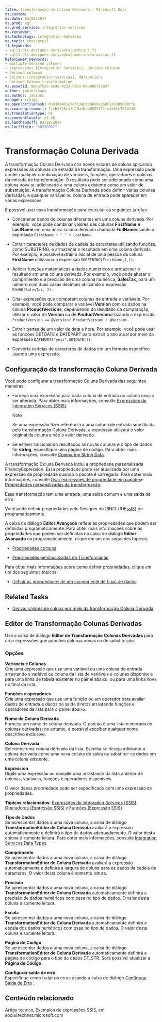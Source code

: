 ```yaml
---
title: Transformação de Coluna Derivada | Microsoft Docs
ms.custom: ''
ms.date: 03/02/2017
ms.prod: sql
ms.prod_service: integration-services
ms.reviewer: ''
ms.technology: integration-services
ms.topic: conceptual
f1_keywords:
- sql13.dts.designer.derivedcolumntrans.f1
- sql13.dts.designer.derivedcolumntransformation.f1
helpviewer_keywords:
- multiple derived columns
- expressions [Integration Services], derived columns
- derived columns
- columns [Integration Services], derivations
- Derived Column transformation
ms.assetid: 8eba755e-8e48-4233-bd1e-09a46bf2692f
author: janinezhang
ms.author: janinez
manager: craigg
ms.openlocfilehash: 6b03494d1c74313eb6e0698e96062869b9e08cfa
ms.sourcegitcommit: 7ccb8f28eafd79a1bddd523f71fe8b61c7634349
ms.translationtype: HT
ms.contentlocale: pt-BR
ms.lasthandoff: 03/20/2019
ms.locfileid: "58270987"
---
```

# <a name="derived-column-transformation"></a>Transformação Coluna Derivada
  A transformação Coluna Derivada cria novos valores de coluna aplicando expressões às colunas de entrada de transformação. Uma expressão pode conter qualquer combinação de variáveis, funções, operadores e colunas da entrada de transformação. O resultado pode ser adicionado como uma coluna nova ou adicionado a uma coluna existente como um valor de substituição. A transformação Coluna Derivada pode definir várias colunas derivadas, e qualquer variável ou coluna de entrada pode aparecer em várias expressões.  
  
 É possível usar essa transformação para executar as seguintes tarefas:  
  
-   Concatenar dados de colunas diferentes em uma coluna derivada. Por exemplo, você pode combinar valores das colunas **FirstName** e **LastName** em uma única coluna derivada chamada **FullName**usando a expressão `FirstName + " " + LastName`.  
  
-   Extrair caracteres de dados de cadeia de caracteres utilizando funções, como SUBSTRING, e armazenar o resultado em uma coluna derivada. Por exemplo, é possível extrair a inicial de uma pessoa da coluna **FirstName** utilizando a expressão `SUBSTRING(FirstName,1,1)`.  
  
-   Aplicar funções matemáticas a dados numéricos e armazenar o resultado em uma coluna derivada. Por exemplo, você pode alterar o comprimento e a precisão de uma coluna numérica, **SalesTax**, para um número com duas casas decimais utilizando a expressão `ROUND(SalesTax, 2)`.  
  
-   Criar expressões que comparam colunas de entrada e variáveis. Por exemplo, você pode comparar a variável **Version** com os dados na coluna **ProductVersion**e, dependendo do resultado da comparação, utilizar o valor de **Version** ou de **ProductVersion**utilizando a expressão `ProductVersion == @Version? ProductVersion : @Version`.  
  
-   Extrair partes de um valor de data e hora. Por exemplo, você pode usar as funções GETDATE e DATEPART para extrair o ano atual por meio da expressão `DATEPART("year",GETDATE())`.  
  
-   Converta cadeias de caracteres de dados em um formato específico usando uma expressão.  
  
## <a name="configuration-of-the-derived-column-transformation"></a>Configuração da transformação Coluna Derivada  
 Você pode configurar a transformação Coluna Derivada das seguintes maneiras:  
  
-   Forneça uma expressão para cada coluna de entrada ou coluna nova a ser alterada. Para obter mais informações, consulte [Expressões do Integration Services &#40;SSIS&#41;](../../../integration-services/expressions/integration-services-ssis-expressions.md).  
  
    > [!NOTE]  
    >  Se uma expressão fizer referência a uma coluna de entrada substituída pela transformação Coluna Derivada, a expressão utilizará o valor original da coluna e não o valor derivado.  
  
-   Se estiver adicionando resultados às novas colunas e o tipo de dados for **string**, especifique uma página de código. Para obter mais informações, consulte [Comparing String Data](../../../integration-services/data-flow/comparing-string-data.md).  
  
 A transformação Coluna Derivada inclui a propriedade personalizada FriendlyExpression. Essa propriedade pode ser atualizada por uma expressão de propriedade quando o pacote é carregado. Para obter mais informações, consulte [Usar expressões de propriedade em pacotes](../../../integration-services/expressions/use-property-expressions-in-packages.md)e [Propriedades personalizadas da transformação](../../../integration-services/data-flow/transformations/transformation-custom-properties.md).  
  
 Essa transformação tem uma entrada, uma saída comum e uma saída de erro.  
  
 Você pode definir propriedades pelo Designer do [!INCLUDE[ssIS](../../../includes/ssis-md.md)] ou programaticamente.  
  
 A caixa de diálogo **Editor Avançado** reflete as propriedades que podem ser definidas programaticamente. Para obter mais informações sobre as propriedades que podem ser definidas na caixa de diálogo **Editor Avançado** ou programaticamente, clique em um dos seguintes tópicos:  
  
-   [Propriedades comuns](https://msdn.microsoft.com/library/51973502-5cc6-4125-9fce-e60fa1b7b796)  
  
-   [Propriedades personalizadas de Transformação](../../../integration-services/data-flow/transformations/transformation-custom-properties.md)  
  
 Para obter mais informações sobre como definir propriedades, clique em um dos seguintes tópicos:  
  
-   [Definir as propriedades de um componente de fluxo de dados](../../../integration-services/data-flow/set-the-properties-of-a-data-flow-component.md)  
  
## <a name="related-tasks"></a>Related Tasks  
  
-   [Derivar valores de coluna por meio da transformação Coluna Derivada](../../../integration-services/data-flow/transformations/derive-column-values-by-using-the-derived-column-transformation.md)  
  
## <a name="derived-column-transformation-editor"></a>Editor de Transformação Colunas Derivadas
  Use a caixa de diálogo **Editor de Transformação Colunas Derivadas** para criar expressões que populem colunas novas ou de substituição.  
  
### <a name="options"></a>Opções  
 **Variáveis e Colunas**  
 Crie uma expressão que use uma variável ou uma coluna de entrada arrastando a variável ou coluna da lista de variáveis e colunas disponíveis para uma linha de tabela existente no painel abaixo, ou para uma linha nova no final da lista.  
  
 **Funções e operadores**  
 Crie uma expressão que use uma função ou um operador para avaliar dados de entrada e dados de saída diretos arrastando funções e operadores da lista para o painel abaixo.  
  
 **Nome de Coluna Derivada**  
 Forneça um nome de coluna derivada. O padrão é uma lista numerada de colunas derivadas; no entanto, é possível escolher qualquer nome descritivo exclusivo.  
  
 **Coluna Derivada**  
 Selecione uma coluna derivada da lista. Escolha se deseja adicionar a coluna derivada como uma nova coluna de saída ou substituir os dados em uma coluna existente.  
  
 **Expression**  
 Digite uma expressão ou compile uma arrastando da lista anterior de colunas, variáveis, funções e operadores disponíveis.  
  
 O valor dessa propriedade pode ser especificado com uma expressão de propriedades.  
  
 **Tópicos relacionados:** [Expressões do Integration Services &#40;SSIS&#41;](../../../integration-services/expressions/integration-services-ssis-expressions.md), [Operadores &#40;Expressão SSIS&#41;](../../../integration-services/expressions/operators-ssis-expression.md) e [Funções &#40;Expressão SSIS&#41;](../../../integration-services/expressions/functions-ssis-expression.md)  
  
 **Tipo de Dados**  
 Se acrescentar dados a uma nova coluna, a caixa de diálogo **TransformationEditor de Coluna Derivada** avaliará a expressão automaticamente e definirá o tipo de dados adequadamente. O valor desta coluna é somente leitura. Para obter mais informações, consulte [Integration Services Data Types](../../../integration-services/data-flow/integration-services-data-types.md).  
  
 **Comprimento**  
 Se acrescentar dados a uma nova coluna, a caixa de diálogo **TransformationEditor de Coluna Derivada** avaliará a expressão automaticamente e definirá a largura de coluna para os dados da cadeia de caracteres. O valor desta coluna é somente leitura.  
  
 **Precisão**  
 Se acrescentar dados a uma nova coluna, a caixa de diálogo **TransformationEditor de Coluna Derivada** automaticamente definirá a precisão de dados numéricos com base no tipo de dados. O valor desta coluna é somente leitura.  
  
 **Escala**  
 Se acrescentar dados a uma nova coluna, a caixa de diálogo **TransformationEditor de Coluna Derivada** automaticamente definirá a escala dos dados numéricos com base no tipo de dados. O valor desta coluna é somente leitura.  
  
 **Página de Código**  
 Se acrescentar dados a uma nova coluna, a caixa de diálogo **TransformationEditor de Coluna Derivada** automaticamente definirá a página de código para o tipo de dados DT_STR. Será possível atualizar a **Página de Código**.  
  
 **Configurar saída de erro**  
 Especifique como tratar os erros usando a caixa de diálogo [Configurar Saída de Erro](https://msdn.microsoft.com/library/5f8da390-fab5-44f8-b268-d8fa313ce4b9) .  
  
## <a name="related-content"></a>Conteúdo relacionado  
 Artigo técnico, [Exemplos de expressões SSIS](https://go.microsoft.com/fwlink/?LinkId=220761), em social.technet.microsoft.com  
